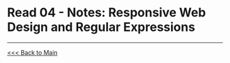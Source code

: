 # Read 04 - Notes: Responsive Web Design and Regular Expressions


***
[<<< Back to Main](https://sangmlee76.github.io/reading-notes/)